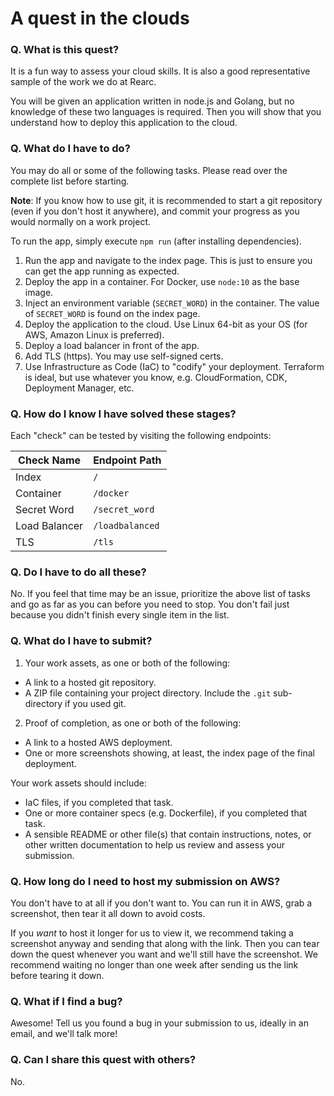 # A quest in the clouds

### Q. What is this quest?

It is a fun way to assess your cloud skills. It is also a good representative sample of the work we do at Rearc.

You will be given an application written in node.js and Golang, but no knowledge of these two languages is required. Then you will show that you understand how to deploy this application to the cloud.

### Q. What do I have to do?

You may do all or some of the following tasks. Please read over the complete list before starting.

**Note**: If you know how to use git, it is recommended to start a git repository (even if you don't host it anywhere), and commit your progress as you would normally on a work project.

To run the app, simply execute `npm run` (after installing dependencies).

1. Run the app and navigate to the index page. This is just to ensure you can get the app running as expected.
2. Deploy the app in a container. For Docker, use `node:10` as the base image.
3. Inject an environment variable (`SECRET_WORD`) in the container. The value of `SECRET_WORD` is found on the index page.
4. Deploy the application to the cloud. Use Linux 64-bit as your OS (for AWS, Amazon Linux is preferred).
5. Deploy a load balancer in front of the app.
6. Add TLS (https). You may use self-signed certs.
7. Use Infrastructure as Code (IaC) to "codify" your deployment. Terraform is ideal, but use whatever you know, e.g. CloudFormation, CDK, Deployment Manager, etc.

### Q. How do I know I have solved these stages?

Each "check" can be tested by visiting the following endpoints:

| Check Name | Endpoint Path |
| ---------- | ------------- |
| Index | `/` |
| Container | `/docker` |
| Secret Word | `/secret_word` |
| Load Balancer | `/loadbalanced` |
| TLS | `/tls` |

### Q. Do I have to do all these?

No. If you feel that time may be an issue, prioritize the above list of tasks and go as far as you can before you need to stop. You don't fail just because you didn't finish every single item in the list.

### Q. What do I have to submit?

1. Your work assets, as one or both of the following:
  - A link to a hosted git repository.
  - A ZIP file containing your project directory. Include the `.git` sub-directory if you used git.
2. Proof of completion, as one or both of the following:
  - A link to a hosted AWS deployment.
  - One or more screenshots showing, at least, the index page of the final deployment.

Your work assets should include:

- IaC files, if you completed that task.
- One or more container specs (e.g. Dockerfile), if you completed that task.
- A sensible README or other file(s) that contain instructions, notes, or other written documentation to help us review and assess your submission.

### Q. How long do I need to host my submission on AWS?

You don't have to at all if you don't want to. You can run it in AWS, grab a screenshot, then tear it all down to avoid costs.

If you _want_ to host it longer for us to view it, we recommend taking a screenshot anyway and sending that along with the link. Then you can tear down the quest whenever you want and we'll still have the screenshot. We recommend waiting no longer than one week after sending us the link before tearing it down.

### Q. What if I find a bug?

Awesome! Tell us you found a bug in your submission to us, ideally in an email, and we'll talk more!

### Q. Can I share this quest with others?

No.
